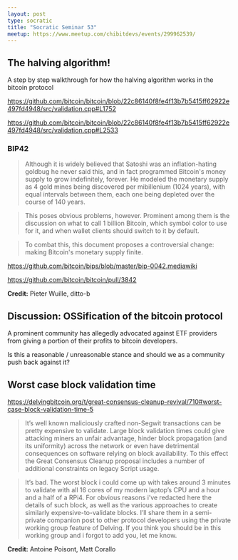 ```yaml
---
layout: post
type: socratic
title: "Socratic Seminar 53"
meetup: https://www.meetup.com/chibitdevs/events/299962539/
---
```


## The halving algorithm! 

A step by step walkthrough for how the halving algorithm works in the bitcoin protocol

<https://github.com/bitcoin/bitcoin/blob/22c86140f8fe4f13b7b5415ff62922e497fd4948/src/validation.cpp#L1752>

<https://github.com/bitcoin/bitcoin/blob/22c86140f8fe4f13b7b5415ff62922e497fd4948/src/validation.cpp#L2533>

### BIP42

>Although it is widely believed that Satoshi was an inflation-hating goldbug he never said this, and in fact programmed Bitcoin's money supply to grow indefinitely, forever. He modeled the monetary supply as 4 gold mines being discovered per mibillenium (1024 years), with equal intervals between them, each one being depleted over the course of 140 years.

>This poses obvious problems, however. Prominent among them is the discussion on what to call 1 billion Bitcoin, which symbol color to use for it, and when wallet clients should switch to it by default.

>To combat this, this document proposes a controversial change: making Bitcoin's monetary supply finite.

<https://github.com/bitcoin/bips/blob/master/bip-0042.mediawiki>

<https://github.com/bitcoin/bitcoin/pull/3842>

**Credit:** Pieter Wuille, ditto-b 

## Discussion: OSSification of the bitcoin protocol 

A prominent community has allegedly advocated against ETF providers from giving a portion of their profits to bitcoin developers. 

Is this a reasonable / unreasonable stance and should we as a community push back against it? 

## Worst case block validation time

<https://delvingbitcoin.org/t/great-consensus-cleanup-revival/710#worst-case-block-validation-time-5>

>It’s well known maliciously crafted non-Segwit transactions can be pretty expensive to validate. Large block validation times could give attacking miners an unfair advantage, hinder block propagation (and its uniformity) across the network or even have detrimental consequences on software relying on block availability. To this effect the Great Consensus Cleanup proposal includes a number of additional constraints on legacy Script usage.

>It’s bad. The worst block i could come up with takes around 3 minutes to validate with all 16 cores of my modern laptop’s CPU and a hour and a half of a RPi4. For obvious reasons i’ve redacted here the details of such block, as well as the various approaches to create similarly expensive-to-validate blocks. I’ll share them in a semi-private companion post to other protocol developers using the private working group feature of Delving. If you think you should be in this working group and i forgot to add you, let me know.

**Credit:** Antoine Poisont, Matt Corallo
